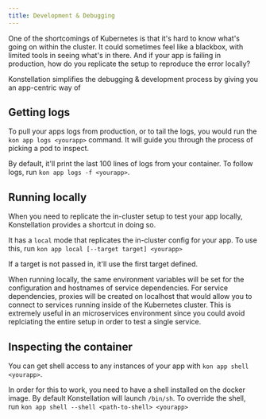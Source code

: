 ```yaml
---
title: Development & Debugging
---
```


One of the shortcomings of Kubernetes is that it's hard to know what's going on within the cluster. It could sometimes feel like a blackbox, with limited tools in seeing what's in there. And if your app is failing in production, how do you replicate the setup to reproduce the error locally?

Konstellation simplifies the debugging & development process by giving you an app-centric way of

## Getting logs

To pull your apps logs from production, or to tail the logs, you would run the `kon app logs <yourapp>` command. It will guide you through the process of picking a pod to inspect.

By default, it'll print the last 100 lines of logs from your container. To follow logs, run `kon app logs -f <yourapp>`.

## Running locally

When you need to replicate the in-cluster setup to test your app locally, Konstellation provides a shortcut in doing so.

It has a `local` mode that replicates the in-cluster config for your app. To use this, run `kon app local [--target target] <yourapp>`

If a target is not passed in, it'll use the first target defined.

When running locally, the same environment variables will be set for the configuration and hostnames of service dependencies. For service dependencies, proxies will be created on localhost that would allow you to connect to services running inside of the Kubernetes cluster. This is extremely useful in an microservices environment since you could avoid replciating the entire setup in order to test a single service.

## Inspecting the container

You can get shell access to any instances of your app with `kon app shell <yourapp>`.

In order for this to work, you need to have a shell installed on the docker image. By default Konstellation will launch `/bin/sh`. To override the shell, run `kon app shell --shell <path-to-shell> <yourapp>`

